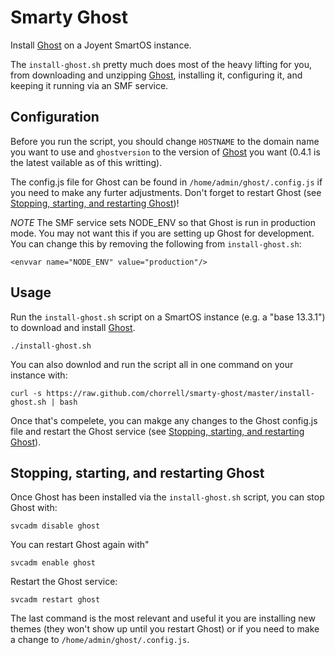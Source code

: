 Smarty Ghost
============

Install [Ghost](https://ghost.org) on a Joyent SmartOS instance.


The `install-ghost.sh` pretty much does most of the heavy lifting for you, from downloading and unzipping [Ghost](https://ghost.org), installing it, configuring it, and keeping it running via an SMF service.


Configuration
-------------
Before you run the script, you should change `HOSTNAME` to the domain name you want to use and `ghostversion` to the version of [Ghost](https://ghost.org) you want (0.4.1 is the latest vailable as of this writting).

The config.js file for Ghost can be found in `/home/admin/ghost/.config.js` if you need to make any furter adjustments. Don't forget to restart Ghost  (see [Stopping, starting, and restarting Ghost](#stopping-starting-and-restarting-ghost))!

*NOTE*
The SMF service sets NODE_ENV so that Ghost is run in production mode. You may not want this if you are setting up Ghost for development. You can change this by removing the following from `install-ghost.sh`:

```
<envvar name="NODE_ENV" value="production"/>
```


Usage
-----

Run the `install-ghost.sh` script on a SmartOS instance (e.g. a "base 13.3.1") to download and install [Ghost](https://ghost.org). 

```
./install-ghost.sh
```

You can also downlod and run the script all in one command on your instance with:

```
curl -s https://raw.github.com/chorrell/smarty-ghost/master/install-ghost.sh | bash
```

Once that's compelete, you can makge any changes to the Ghost config.js file and restart the Ghost service (see [Stopping, starting, and restarting Ghost](#stopping-starting-and-restarting-ghost)).


Stopping, starting, and restarting Ghost
----------------------------------------

Once Ghost has been installed via the `install-ghost.sh` script, you can stop Ghost with:

```
svcadm disable ghost
```

You can restart Ghost again with"

```
svcadm enable ghost
```

Restart the Ghost service:

```
svcadm restart ghost
```

The last command is the most relevant and useful it you are installing new themes (they won't show up until you restart Ghost) or if you need to make a change to `/home/admin/ghost/.config.js`.

